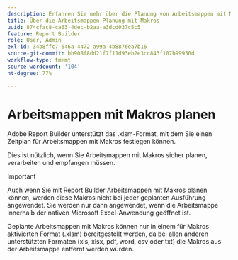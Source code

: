 ```yaml
---
description: Erfahren Sie mehr über die Planung von Arbeitsmappen mit Makros.
title: Über die Arbeitsmappen-Planung mit Makros
uuid: 874cfac8-ca63-4dec-b2aa-a3dcd037c5c5
feature: Report Builder
role: User, Admin
exl-id: 34b8ffc7-646a-4472-a99a-4b8876ea7b16
source-git-commit: bb908f8dd21f7f11d93eb2e3cc843f107b99950d
workflow-type: tm+mt
source-wordcount: '104'
ht-degree: 77%

---
```


# Arbeitsmappen mit Makros planen

Adobe Report Builder unterstützt das .xlsm-Format, mit dem Sie einen Zeitplan für Arbeitsmappen mit Makros festlegen können.

Dies ist nützlich, wenn Sie Arbeitsmappen mit Makros sicher planen, verarbeiten und empfangen müssen.

>[!IMPORTANT]
>
>Auch wenn Sie mit Report Builder Arbeitsmappen mit Makros planen können, werden diese Makros nicht bei jeder geplanten Ausführung angewendet. Sie werden nur dann angewendet, wenn die Arbeitsmappe innerhalb der nativen Microsoft Excel-Anwendung geöffnet ist.

Geplante Arbeitsmappen mit Makros können nur in einem für Makros aktivierten Format (.xlsm) bereitgestellt werden, da bei allen anderen unterstützten Formaten (xls, xlsx, pdf, word, csv oder txt) die Makros aus der Arbeitsmappe entfernt werden würden.
